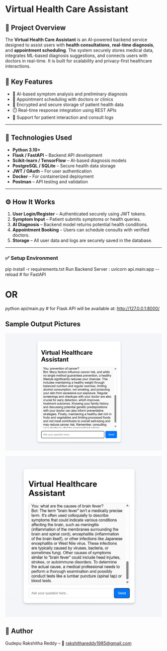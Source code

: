 #  Virtual Health Care Assistant

## 📌 Project Overview

The **Virtual Health Care Assistant** is an AI-powered backend service designed to assist users with **health consultations**, **real-time diagnosis**, and **appointment scheduling**. The system securely stores medical data, integrates ML-based diagnosis suggestions, and connects users with doctors in real-time. It is built for scalability and privacy-first healthcare interactions.


## 🚀 Key Features

- 🧠 AI-based symptom analysis and preliminary diagnosis
- 📅 Appointment scheduling with doctors or clinics
- 🔐 Encrypted and secure storage of patient health data
- ⏱️ Real-time response integration using REST APIs
- 💬 Support for patient interaction and consult logs

---

## 🧠 Technologies Used

- **Python 3.10+**
- **Flask / FastAPI** – Backend API development
- **Scikit-learn / TensorFlow** – AI-based diagnosis models
- **PostgreSQL / SQLite** – Secure health data storage
- **JWT / OAuth** – For user authentication
- **Docker** – For containerized deployment
- **Postman** – API testing and validation

---


## ⚙️ How It Works

1. **User Login/Register** – Authenticated securely using JWT tokens.
2. **Symptom Input** – Patient submits symptoms or health queries.
3. **AI Diagnosis** – Backend model returns potential health conditions.
4. **Appointment Booking** – Users can schedule consults with verified doctors.
5. **Storage** – All user data and logs are securely saved in the database.

---

### ✅ Setup Environment

pip install -r requirements.txt
Run Backend Server :
uvicorn api.main:app --reload  # for FastAPI
# OR
python api/main.py             # for Flask
API will be available at: http://127.0.0.1:8000/

## Sample Output Pictures

![image](https://github.com/GudepuRakshitha/Virtual_health-care-system/blob/7d40591bf02beb654b8953dd3bf6915035142203/Screenshot%202025-03-30%20221422.png)

![image](https://github.com/GudepuRakshitha/Virtual_health-care-system/blob/7d40591bf02beb654b8953dd3bf6915035142203/Screenshot%202025-03-30%20221813.png)

##  👥 Author
Gudepu Rakshitha Reddy – 📧 rakshithareddy1985@gmail.com

